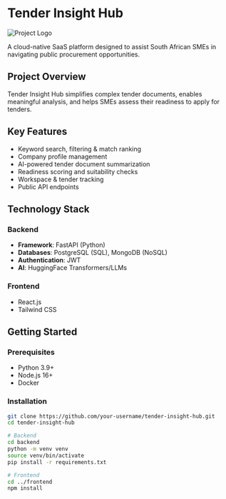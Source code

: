# Tender Insight Hub

![Project Logo](https://via.placeholder.com/150)

A cloud-native SaaS platform designed to assist South African SMEs in navigating public procurement opportunities.

## Project Overview

Tender Insight Hub simplifies complex tender documents, enables meaningful analysis, and helps SMEs assess their readiness to apply for tenders.

## Key Features

- Keyword search, filtering & match ranking
- Company profile management  
- AI-powered tender document summarization
- Readiness scoring and suitability checks
- Workspace & tender tracking
- Public API endpoints

## Technology Stack

### Backend
- **Framework**: FastAPI (Python)
- **Databases**: PostgreSQL (SQL), MongoDB (NoSQL)
- **Authentication**: JWT
- **AI**: HuggingFace Transformers/LLMs

### Frontend
- React.js
- Tailwind CSS

## Getting Started

### Prerequisites
- Python 3.9+
- Node.js 16+
- Docker

### Installation

```bash
git clone https://github.com/your-username/tender-insight-hub.git
cd tender-insight-hub

# Backend
cd backend
python -m venv venv
source venv/bin/activate
pip install -r requirements.txt

# Frontend 
cd ../frontend
npm install
